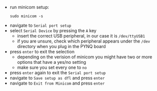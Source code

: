 - run minicom setup:
  ```console
  sudo minicom -s
  ```
- navigate to `Serial port setup`
- select `Serial Device` by pressing the `A` key
  - insert the correct USB peripheral, in our case it is `/dev/ttyUSB1`
  - if you are unsure, check which peripheral appears under the `/dev` directory when you plug in the PYNQ board
- press `enter` to exit the selection
  - depending on the verision of minicom you might have two or more options that have a yes/no setting
  - make sure you set every one to `no`
- press `enter` again to exit the `Serial port setup`
- navigate to `Save setup as dfl` and press `enter`
- navigate to `Exit from Minicom` and press `enter`
